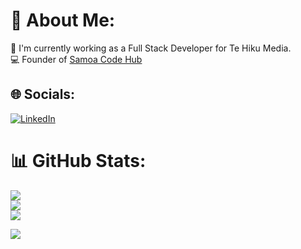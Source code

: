 # 💫 About Me:
🔭 I'm currently working as a Full Stack Developer for Te Hiku Media.<br>💻 Founder of <a href="https://www.samoacodehub.org" target="_blank">Samoa Code Hub</a>

## 🌐 Socials:
[![LinkedIn](https://img.shields.io/badge/LinkedIn-%230077B5.svg?logo=linkedin&logoColor=white)](https://linkedin.com/in/https://www.linkedin.com/in/andrewesterlund/) 

# 📊 GitHub Stats:
![](https://github-readme-stats.vercel.app/api?username=westerandr&theme=dark&hide_border=false&include_all_commits=true&count_private=true)<br/>
![](https://github-readme-streak-stats.herokuapp.com/?user=westerandr&theme=dark&hide_border=false)<br/>
![](https://github-readme-stats.vercel.app/api/top-langs/?username=westerandr&theme=dark&hide_border=false&include_all_commits=true&count_private=true&layout=compact)

[![](https://visitcount.itsvg.in/api?id=westerandr&icon=0&color=0)](https://visitcount.itsvg.in)

